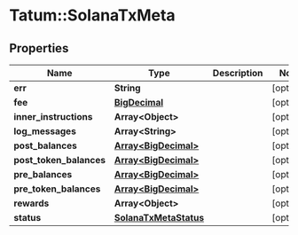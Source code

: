 # Tatum::SolanaTxMeta

## Properties
Name | Type | Description | Notes
------------ | ------------- | ------------- | -------------
**err** | **String** |  | [optional] 
**fee** | [**BigDecimal**](BigDecimal.md) |  | [optional] 
**inner_instructions** | **Array&lt;Object&gt;** |  | [optional] 
**log_messages** | **Array&lt;String&gt;** |  | [optional] 
**post_balances** | [**Array&lt;BigDecimal&gt;**](BigDecimal.md) |  | [optional] 
**post_token_balances** | [**Array&lt;BigDecimal&gt;**](BigDecimal.md) |  | [optional] 
**pre_balances** | [**Array&lt;BigDecimal&gt;**](BigDecimal.md) |  | [optional] 
**pre_token_balances** | [**Array&lt;BigDecimal&gt;**](BigDecimal.md) |  | [optional] 
**rewards** | **Array&lt;Object&gt;** |  | [optional] 
**status** | [**SolanaTxMetaStatus**](SolanaTxMetaStatus.md) |  | [optional] 

